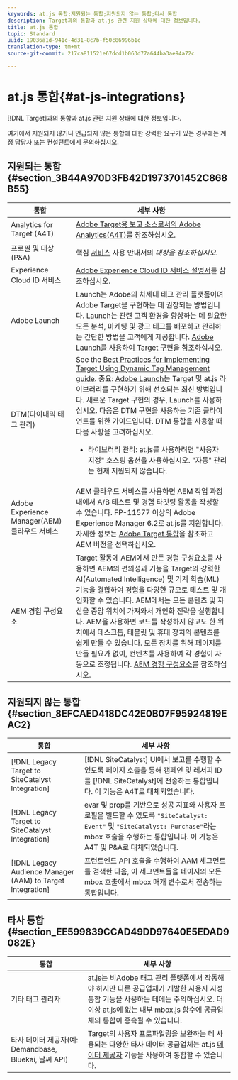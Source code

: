 ```yaml
---
keywords: at.js 통합;지원되는 통합;지원되지 않는 통합;타사 통합
description: Target과의 통합과 at.js 관련 지원 상태에 대한 정보입니다.
title: at.js 통합
topic: Standard
uuid: 19036a1d-941c-4d31-8c7b-f50c86996b1c
translation-type: tm+mt
source-git-commit: 217ca811521e67dcd1b063d77a644ba3ae94a72c

---
```



# at.js 통합{#at-js-integrations}

[!DNL Target]과의 통합과 at.js 관련 지원 상태에 대한 정보입니다.

여기에서 지원되지 않거나 언급되지 않은 통합에 대한 강력한 요구가 있는 경우에는 계정 담당자 또는 컨설턴트에게 문의하십시오.

## 지원되는 통합 {#section_3B44A970D3FB42D1973701452C868B55}

| 통합 | 세부 사항 |
|--- |--- |
| Analytics for Target (A4T) | [Adobe Target용 보고 소스로서의 Adobe Analytics(A4T)](../../../c-integrating-target-with-mac/a4t/a4t.md#concept_7540C8C04259434AB6EE33B09F47A1DE)를 참조하십시오. |
| 프로필 및 대상(P&amp;A) | 핵심 [서비스](https://docs.adobe.com/content/help/en/core-services/interface/audiences/audience-library.html) 사용 안내서의 *대상을 참조하십시오*. |
| Experience Cloud ID 서비스 | [Adobe Experience Cloud ID 서비스 설명서](https://docs.adobe.com/content/help/en/id-service/using/home.html)를 참조하십시오. |
| Adobe Launch | Launch는 Adobe의 차세대 태그 관리 플랫폼이며 Adobe Target을 구현하는 데 권장되는 방법입니다. Launch는 관련 고객 환경을 향상하는 데 필요한 모든 분석, 마케팅 및 광고 태그를 배포하고 관리하는 간단한 방법을 고객에게 제공합니다.  [Adobe Launch를 사용하여 Target 구현](../../../c-implementing-target/c-implementing-target-for-client-side-web/how-to-deployatjs/cmp-implementing-target-using-adobe-launch.md#topic_5234DDAEB0834333BD6BA1B05892FC25)을 참조하십시오. |
| DTM(다이내믹 태그 관리) | See the [Best Practices for Implementing Target Using Dynamic Tag Management guide](https://docs.adobe.com/content/help/en/dtm/implementing/overview.html).   중요: [Adobe Launch](../../../c-implementing-target/c-implementing-target-for-client-side-web/how-to-deployatjs/cmp-implementing-target-using-adobe-launch.md#topic_5234DDAEB0834333BD6BA1B05892FC25)는 Target 및 at.js 라이브러리를 구현하기 위해 선호되는 최신 방법입니다. 새로운 Target 구현의 경우, Launch를 사용하십시오. 다음은 DTM 구현을 사용하는 기존 클라이언트를 위한 가이드입니다.   DTM 통합을 사용할 때 다음 사항을 고려하십시오. <ul><li>라이브러리 관리: at.js를 사용하려면 "사용자 지정" 호스팅 옵션을 사용하십시오. "자동" 관리는 현재 지원되지 않습니다. </li></ul> |
| Adobe Experience Manager(AEM) 클라우드 서비스 | AEM 클라우드 서비스를 사용하면 AEM 작업 과정 내에서 A/B 테스트 및 경험 타깃팅 활동을 작성할 수 있습니다. FP-11577 이상의 Adobe Experience Manager 6.2로 at.js를 지원합니다. 자세한 정보는 [Adobe Target 통합](https://helpx.adobe.com/experience-manager/6-2/sites/administering/using/target.html)을 참조하고 AEM 버전을 선택하십시오. |
| AEM 경험 구성요소 | Target 활동에 AEM에서 만든 경험 구성요소를 사용하면 AEM의 편의성과 기능을 Target의 강력한 AI(Automated Intelligence) 및 기계 학습(ML) 기능을 결합하여 경험을 다양한 규모로 테스트 및 개인화할 수 있습니다.  AEM에서는 모든 콘텐츠 및 자산을 중앙 위치에 가져와서 개인화 전략을 실행합니다. AEM을 사용하면 코드를 작성하지 않고도 한 위치에서 데스크톱, 태블릿 및 휴대 장치의 콘텐츠를 쉽게 만들 수 있습니다. 모든 장치를 위해 페이지를 만들 필요가 없이, 컨텐츠를 사용하여 각 경험이 자동으로 조정됩니다.  [AEM 경험 구성요소](../../../c-experiences/c-manage-content/aem-experience-fragments.md#topic_1E1E4EA01F074349B2CF8785387B5FE8)를 참조하십시오. |

## 지원되지 않는 통합 {#section_8EFCAED418DC42E0B07F95924819EAC2}

| 통합 | 세부 사항 |
|--- |--- |
| [!DNL Legacy Target to SiteCatalyst Integration] | [!DNL SiteCatalyst] UI에서 보고를 수행할 수 있도록 페이지 호출을 통해 캠페인 및 레서피 ID를 [!DNL SiteCatalyst]에 전송하는 통합입니다. 이 기능은 A4T로 대체되었습니다. |
| [!DNL Legacy Target to SiteCatalyst Integration] | evar 및 prop를 기반으로 성공 지표와 사용자 프로필을 빌드할 수 있도록 `"SiteCatalyst: Event"` 및 `"SiteCatalyst: Purchase"`라는 mbox 호출을 수행하는 통합입니다. 이 기능은 A4T 및 P&amp;A로 대체되었습니다. |
| [!DNL Legacy Audience Manager (AAM) to Target Integration] | 프런트엔드 API 호출을 수행하여 AAM 세그먼트를 검색한 다음, 이 세그먼트들을 페이지의 모든 mbox 호출에서 mbox 매개 변수로서 전송하는 통합입니다. |

## 타사 통합 {#section_EE599839CCAD49DD97640E5EDAD9082E}

| 통합 | 세부 사항 |
|--- |--- |
| 기타 태그 관리자 | at.js는 비Adobe 태그 관리 플랫폼에서 작동해야 하지만 다른 공급업체가 개발한 사용자 지정 통합 기능을 사용하는 데에는 주의하십시오. 더 이상 at.js에 없는 내부 mbox.js 함수에 공급업체의 통합이 종속될 수 있습니다. |
| 타사 데이터 제공자(예: Demandbase, Bluekai, 날씨 API) | Target의 사용자 프로파일링을 보완하는 데 사용되는 다양한 타사 데이터 공급업체는 at.js [데이터 제공자](/help/c-implementing-target/c-implementing-target-for-client-side-web/targetgobalsettings.md#data-providers) 기능을 사용하여 통합할 수 있습니다. |